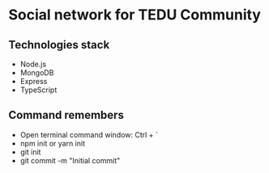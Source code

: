 # Social network for TEDU Community

## Technologies stack
- Node.js
- MongoDB
- Express
- TypeScript
  
## Command remembers

- Open terminal command window: Ctrl + `
- npm init or yarn init
- git init
- git commit -m "Initial commit"